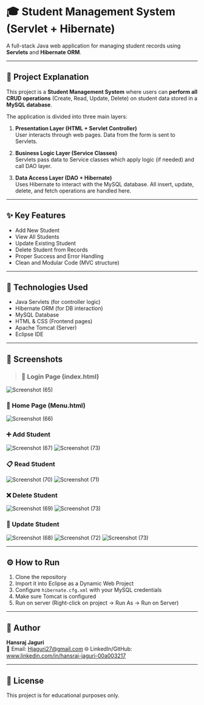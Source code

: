 # 🎓 Student Management System (Servlet + Hibernate)

A full-stack Java web application for managing student records using **Servlets** and **Hibernate ORM**.

---

## 🧠 Project Explanation

This project is a **Student Management System** where users can **perform all CRUD operations** (Create, Read, Update, Delete) on student data stored in a **MySQL database**.

The application is divided into three main layers:

1. **Presentation Layer (HTML + Servlet Controller)**  
   User interacts through web pages. Data from the form is sent to Servlets.

2. **Business Logic Layer (Service Classes)**  
   Servlets pass data to Service classes which apply logic (if needed) and call DAO layer.

3. **Data Access Layer (DAO + Hibernate)**  
   Uses Hibernate to interact with the MySQL database. All insert, update, delete, and fetch operations are handled here.

---

## ✨ Key Features

- Add New Student  
- View All Students  
- Update Existing Student  
- Delete Student from Records  
- Proper Success and Error Handling  
- Clean and Modular Code (MVC structure)

---

## 🔧 Technologies Used

- Java Servlets (for controller logic)
- Hibernate ORM (for DB interaction)
- MySQL Database
- HTML & CSS (Frontend pages)
- Apache Tomcat (Server)
- Eclipse IDE

---


## 📸 Screenshots


>
> ### 🧾 Login Page (index.html)
![Screenshot (65)](https://github.com/user-attachments/assets/221462b3-b11d-4301-b198-6487450743f2)


### 🧾 Home Page (Menu.html)
![Screenshot (66)](https://github.com/user-attachments/assets/4318fce2-b9af-4a20-aa47-bbb76f2962a5)


### ➕ Add Student
![Screenshot (67)](https://github.com/user-attachments/assets/c01eee1a-944d-4d89-9ec3-5e45a746bfe2)
![Screenshot (73)](https://github.com/user-attachments/assets/0d0423dc-1820-42f9-81fb-f6012d4a50fa)



### 📋 Read Student
![Screenshot (70)](https://github.com/user-attachments/assets/98a56f40-19d7-43af-ad68-c21cbb030ed2)
![Screenshot (71)](https://github.com/user-attachments/assets/3abb1821-f59c-4140-9656-ef94b1605a74)



### ❌ Delete Student
![Screenshot (69)](https://github.com/user-attachments/assets/ef1e1ea4-f371-4144-9703-1bce1fd54fc8)
![Screenshot (73)](https://github.com/user-attachments/assets/6616c679-32d4-46a4-a9f0-f5e3e39211b2)



### 🔄 Update Student
![Screenshot (68)](https://github.com/user-attachments/assets/f9a64a08-eca2-424b-9189-7288993b3fe6)
![Screenshot (72)](https://github.com/user-attachments/assets/bde7de70-6af3-460d-a179-300896311bf9)
![Screenshot (73)](https://github.com/user-attachments/assets/707b49be-0a7d-46e1-a9e0-ff3cef06c1cb)




---

## ⚙️ How to Run

1. Clone the repository
2. Import it into Eclipse as a Dynamic Web Project
3. Configure `hibernate.cfg.xml` with your MySQL credentials
4. Make sure Tomcat is configured
5. Run on server (Right-click on project → Run As → Run on Server)

---

## 💬 Author

**Hansraj Jaguri**  
📧 Email: Hjaguri27@gmail.com 
🌐 LinkedIn/GitHub: www.linkedin.com/in/hansraj-jaguri-00a003217


---

## 📝 License

This project is for educational purposes only.

